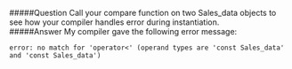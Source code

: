 #####Question
Call your compare function on two Sales_data objects to see how your compiler handles error during instantiation.  
#####Answer
My compiler gave the following error message:
```
error: no match for 'operator<' (operand types are 'const Sales_data' and 'const Sales_data')  
```
